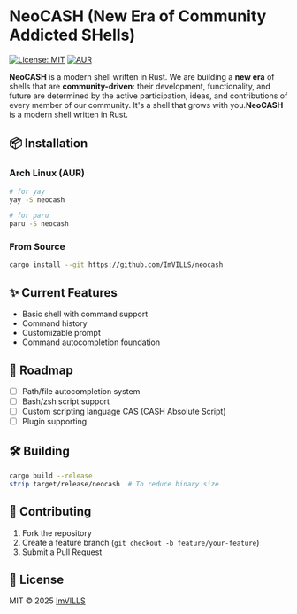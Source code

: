 # NeoCASH (New Era of Community Addicted SHells)

[![License: MIT](https://img.shields.io/badge/License-MIT-yellow.svg)](https://opensource.org/licenses/MIT)
[![AUR](https://img.shields.io/aur/version/neocash)](https://aur.archlinux.org/packages/neocash)

**NeoCASH** is a modern shell written in Rust.
We are building a **new era** of shells that are **community-driven**: their development, functionality, and future are determined by the active participation, ideas, and contributions of every member of our community. It's a shell that grows with you.**NeoCASH** is a modern shell written in Rust.

## 📦 Installation

### Arch Linux (AUR)
```bash
# for yay
yay -S neocash

# for paru
paru -S neocash
```

### From Source
```bash
cargo install --git https://github.com/ImVILLS/neocash
```

## ✨ Current Features
- Basic shell with command support
- Command history
- Customizable prompt
- Command autocompletion foundation

## 🚧 Roadmap
- [ ] Path/file autocompletion system
- [ ] Bash/zsh script support
- [ ] Custom scripting language CAS (CASH Absolute Script)
- [ ] Plugin supporting

## 🛠 Building
```bash
cargo build --release
strip target/release/neocash  # To reduce binary size
```

## 🤝 Contributing
1. Fork the repository
2. Create a feature branch (`git checkout -b feature/your-feature`)
3. Submit a Pull Request

## 📜 License
MIT © 2025 [ImVILLS](https://github.com/ImVILLS)
